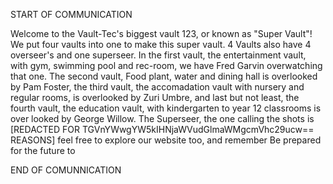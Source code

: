 START OF COMMUNICATION

Welcome to the Vault-Tec's biggest vault 123, or known as "Super Vault"! We put four vaults into one to make this super vault. 4 Vaults also have 4 overseer's and one superseer. In the first vault, the entertainment vault, with gym, swimming pool and rec-room, we have Fred Garvin overwatching that one. 
The second vault, Food plant, water and dining hall is overlooked by Pam Foster, the third vault, the accomadation vault with nursery and regular rooms, is overlooked by Zuri Umbre, and last but not least, the fourth vault, the education vault, with kindergarten to year 12 classrooms is over looked by
George Willow. The Superseer, the one calling the shots is [REDACTED FOR TGVnYWwgYW5kIHNjaWVudGlmaWMgcmVhc29ucw== REASONS] feel free to explore our website too, and remember Be prepared for the future to

END OF COMUNNICATION
